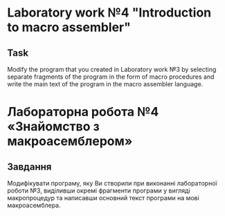 # Laboratory work №4 "Introduction to macro assembler"

## Task

Modify the program that you created in Laboratory work №3 by selecting
separate fragments of the program in the form of macro procedures and write the main text of the program
in the macro assembler language.

# Лабораторна робота №4 «Знайомство з макроасeмблером»

## Завдання

Модифікувати програму, яку Ви створили при виконанні лабораторної роботи №3, виділивши
окремі фрагменти програми у вигляді макропроцедур та написавши основний текст програми
на мові макроасeмблера.
